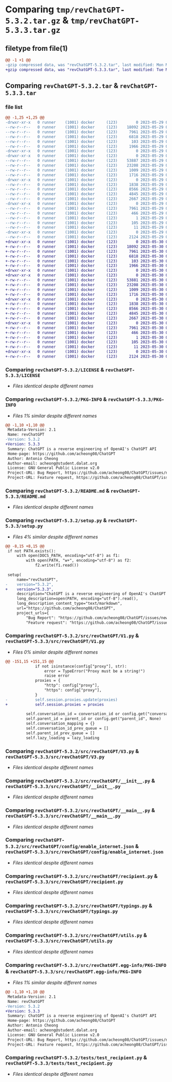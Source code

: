 # Comparing `tmp/revChatGPT-5.3.2.tar.gz` & `tmp/revChatGPT-5.3.3.tar.gz`

## filetype from file(1)

```diff
@@ -1 +1 @@
-gzip compressed data, was "revChatGPT-5.3.2.tar", last modified: Mon May 29 02:04:48 2023, max compression
+gzip compressed data, was "revChatGPT-5.3.3.tar", last modified: Tue May 30 03:32:19 2023, max compression
```

## Comparing `revChatGPT-5.3.2.tar` & `revChatGPT-5.3.3.tar`

### file list

```diff
@@ -1,25 +1,25 @@
-drwxr-xr-x   0 runner    (1001) docker     (123)        0 2023-05-29 02:04:48.638136 revChatGPT-5.3.2/
--rw-r--r--   0 runner    (1001) docker     (123)    18092 2023-05-29 02:04:08.000000 revChatGPT-5.3.2/LICENSE
--rw-r--r--   0 runner    (1001) docker     (123)     7961 2023-05-29 02:04:48.638136 revChatGPT-5.3.2/PKG-INFO
--rw-r--r--   0 runner    (1001) docker     (123)     6818 2023-05-29 02:04:48.000000 revChatGPT-5.3.2/README.md
--rw-r--r--   0 runner    (1001) docker     (123)      103 2023-05-29 02:04:48.638136 revChatGPT-5.3.2/setup.cfg
--rw-r--r--   0 runner    (1001) docker     (123)     1966 2023-05-29 02:04:08.000000 revChatGPT-5.3.2/setup.py
-drwxr-xr-x   0 runner    (1001) docker     (123)        0 2023-05-29 02:04:48.634136 revChatGPT-5.3.2/src/
-drwxr-xr-x   0 runner    (1001) docker     (123)        0 2023-05-29 02:04:48.638136 revChatGPT-5.3.2/src/revChatGPT/
--rw-r--r--   0 runner    (1001) docker     (123)    53887 2023-05-29 02:04:08.000000 revChatGPT-5.3.2/src/revChatGPT/V1.py
--rw-r--r--   0 runner    (1001) docker     (123)    23208 2023-05-29 02:04:08.000000 revChatGPT-5.3.2/src/revChatGPT/V3.py
--rw-r--r--   0 runner    (1001) docker     (123)     1009 2023-05-29 02:04:08.000000 revChatGPT-5.3.2/src/revChatGPT/__init__.py
--rw-r--r--   0 runner    (1001) docker     (123)     1716 2023-05-29 02:04:08.000000 revChatGPT-5.3.2/src/revChatGPT/__main__.py
-drwxr-xr-x   0 runner    (1001) docker     (123)        0 2023-05-29 02:04:48.638136 revChatGPT-5.3.2/src/revChatGPT/config/
--rw-r--r--   0 runner    (1001) docker     (123)     1838 2023-05-29 02:04:08.000000 revChatGPT-5.3.2/src/revChatGPT/config/enable_internet.json
--rw-r--r--   0 runner    (1001) docker     (123)     8566 2023-05-29 02:04:08.000000 revChatGPT-5.3.2/src/revChatGPT/recipient.py
--rw-r--r--   0 runner    (1001) docker     (123)     4845 2023-05-29 02:04:08.000000 revChatGPT-5.3.2/src/revChatGPT/typings.py
--rw-r--r--   0 runner    (1001) docker     (123)     2667 2023-05-29 02:04:08.000000 revChatGPT-5.3.2/src/revChatGPT/utils.py
-drwxr-xr-x   0 runner    (1001) docker     (123)        0 2023-05-29 02:04:48.638136 revChatGPT-5.3.2/src/revChatGPT.egg-info/
--rw-r--r--   0 runner    (1001) docker     (123)     7961 2023-05-29 02:04:48.000000 revChatGPT-5.3.2/src/revChatGPT.egg-info/PKG-INFO
--rw-r--r--   0 runner    (1001) docker     (123)      466 2023-05-29 02:04:48.000000 revChatGPT-5.3.2/src/revChatGPT.egg-info/SOURCES.txt
--rw-r--r--   0 runner    (1001) docker     (123)        1 2023-05-29 02:04:48.000000 revChatGPT-5.3.2/src/revChatGPT.egg-info/dependency_links.txt
--rw-r--r--   0 runner    (1001) docker     (123)      105 2023-05-29 02:04:48.000000 revChatGPT-5.3.2/src/revChatGPT.egg-info/requires.txt
--rw-r--r--   0 runner    (1001) docker     (123)       11 2023-05-29 02:04:48.000000 revChatGPT-5.3.2/src/revChatGPT.egg-info/top_level.txt
-drwxr-xr-x   0 runner    (1001) docker     (123)        0 2023-05-29 02:04:48.638136 revChatGPT-5.3.2/tests/
--rw-r--r--   0 runner    (1001) docker     (123)     2124 2023-05-29 02:04:08.000000 revChatGPT-5.3.2/tests/test_recipient.py
+drwxr-xr-x   0 runner    (1001) docker     (123)        0 2023-05-30 03:32:19.065348 revChatGPT-5.3.3/
+-rw-r--r--   0 runner    (1001) docker     (123)    18092 2023-05-30 03:31:50.000000 revChatGPT-5.3.3/LICENSE
+-rw-r--r--   0 runner    (1001) docker     (123)     7961 2023-05-30 03:32:19.065348 revChatGPT-5.3.3/PKG-INFO
+-rw-r--r--   0 runner    (1001) docker     (123)     6818 2023-05-30 03:32:18.000000 revChatGPT-5.3.3/README.md
+-rw-r--r--   0 runner    (1001) docker     (123)      103 2023-05-30 03:32:19.065348 revChatGPT-5.3.3/setup.cfg
+-rw-r--r--   0 runner    (1001) docker     (123)     1966 2023-05-30 03:31:50.000000 revChatGPT-5.3.3/setup.py
+drwxr-xr-x   0 runner    (1001) docker     (123)        0 2023-05-30 03:32:19.061347 revChatGPT-5.3.3/src/
+drwxr-xr-x   0 runner    (1001) docker     (123)        0 2023-05-30 03:32:19.065348 revChatGPT-5.3.3/src/revChatGPT/
+-rw-r--r--   0 runner    (1001) docker     (123)    53881 2023-05-30 03:31:50.000000 revChatGPT-5.3.3/src/revChatGPT/V1.py
+-rw-r--r--   0 runner    (1001) docker     (123)    23208 2023-05-30 03:31:50.000000 revChatGPT-5.3.3/src/revChatGPT/V3.py
+-rw-r--r--   0 runner    (1001) docker     (123)     1009 2023-05-30 03:31:50.000000 revChatGPT-5.3.3/src/revChatGPT/__init__.py
+-rw-r--r--   0 runner    (1001) docker     (123)     1716 2023-05-30 03:31:50.000000 revChatGPT-5.3.3/src/revChatGPT/__main__.py
+drwxr-xr-x   0 runner    (1001) docker     (123)        0 2023-05-30 03:32:19.065348 revChatGPT-5.3.3/src/revChatGPT/config/
+-rw-r--r--   0 runner    (1001) docker     (123)     1838 2023-05-30 03:31:50.000000 revChatGPT-5.3.3/src/revChatGPT/config/enable_internet.json
+-rw-r--r--   0 runner    (1001) docker     (123)     8566 2023-05-30 03:31:50.000000 revChatGPT-5.3.3/src/revChatGPT/recipient.py
+-rw-r--r--   0 runner    (1001) docker     (123)     4845 2023-05-30 03:31:50.000000 revChatGPT-5.3.3/src/revChatGPT/typings.py
+-rw-r--r--   0 runner    (1001) docker     (123)     2667 2023-05-30 03:31:50.000000 revChatGPT-5.3.3/src/revChatGPT/utils.py
+drwxr-xr-x   0 runner    (1001) docker     (123)        0 2023-05-30 03:32:19.065348 revChatGPT-5.3.3/src/revChatGPT.egg-info/
+-rw-r--r--   0 runner    (1001) docker     (123)     7961 2023-05-30 03:32:19.000000 revChatGPT-5.3.3/src/revChatGPT.egg-info/PKG-INFO
+-rw-r--r--   0 runner    (1001) docker     (123)      466 2023-05-30 03:32:19.000000 revChatGPT-5.3.3/src/revChatGPT.egg-info/SOURCES.txt
+-rw-r--r--   0 runner    (1001) docker     (123)        1 2023-05-30 03:32:19.000000 revChatGPT-5.3.3/src/revChatGPT.egg-info/dependency_links.txt
+-rw-r--r--   0 runner    (1001) docker     (123)      105 2023-05-30 03:32:19.000000 revChatGPT-5.3.3/src/revChatGPT.egg-info/requires.txt
+-rw-r--r--   0 runner    (1001) docker     (123)       11 2023-05-30 03:32:19.000000 revChatGPT-5.3.3/src/revChatGPT.egg-info/top_level.txt
+drwxr-xr-x   0 runner    (1001) docker     (123)        0 2023-05-30 03:32:19.065348 revChatGPT-5.3.3/tests/
+-rw-r--r--   0 runner    (1001) docker     (123)     2124 2023-05-30 03:31:50.000000 revChatGPT-5.3.3/tests/test_recipient.py
```

### Comparing `revChatGPT-5.3.2/LICENSE` & `revChatGPT-5.3.3/LICENSE`

 * *Files identical despite different names*

### Comparing `revChatGPT-5.3.2/PKG-INFO` & `revChatGPT-5.3.3/PKG-INFO`

 * *Files 1% similar despite different names*

```diff
@@ -1,10 +1,10 @@
 Metadata-Version: 2.1
 Name: revChatGPT
-Version: 5.3.2
+Version: 5.3.3
 Summary: ChatGPT is a reverse engineering of OpenAI's ChatGPT API
 Home-page: https://github.com/acheong08/ChatGPT
 Author: Antonio Cheong
 Author-email: acheong@student.dalat.org
 License: GNU General Public License v2.0
 Project-URL: Bug Report, https://github.com/acheong08/ChatGPT/issues/new?assignees=&labels=bug-report&template=bug_report.yml&title=%5BBug%5D%3A+
 Project-URL: Feature request, https://github.com/acheong08/ChatGPT/issues/new?assignees=&labels=enhancement&template=feature_request.yml&title=%5BFeature+Request%5D%3A+
```

### Comparing `revChatGPT-5.3.2/README.md` & `revChatGPT-5.3.3/README.md`

 * *Files identical despite different names*

### Comparing `revChatGPT-5.3.2/setup.py` & `revChatGPT-5.3.3/setup.py`

 * *Files 4% similar despite different names*

```diff
@@ -8,15 +8,15 @@
 if not PATH.exists():
     with open(DOCS_PATH, encoding="utf-8") as f1:
         with open(PATH, "w+", encoding="utf-8") as f2:
             f2.write(f1.read())
 
 setup(
     name="revChatGPT",
-    version="5.3.2",
+    version="5.3.3",
     description="ChatGPT is a reverse engineering of OpenAI's ChatGPT API",
     long_description=open(PATH, encoding="utf-8").read(),
     long_description_content_type="text/markdown",
     url="https://github.com/acheong08/ChatGPT",
     project_urls={
         "Bug Report": "https://github.com/acheong08/ChatGPT/issues/new?assignees=&labels=bug-report&template=bug_report.yml&title=%5BBug%5D%3A+",
         "Feature request": "https://github.com/acheong08/ChatGPT/issues/new?assignees=&labels=enhancement&template=feature_request.yml&title=%5BFeature+Request%5D%3A+",
```

### Comparing `revChatGPT-5.3.2/src/revChatGPT/V1.py` & `revChatGPT-5.3.3/src/revChatGPT/V1.py`

 * *Files 0% similar despite different names*

```diff
@@ -151,15 +151,15 @@
             if not isinstance(config["proxy"], str):
                 error = TypeError("Proxy must be a string!")
                 raise error
             proxies = {
                 "http": config["proxy"],
                 "https": config["proxy"],
             }
-            self.session.proxies.update(proxies)
+            self.session.proxies = proxies
 
         self.conversation_id = conversation_id or config.get("conversation_id", None)
         self.parent_id = parent_id or config.get("parent_id", None)
         self.conversation_mapping = {}
         self.conversation_id_prev_queue = []
         self.parent_id_prev_queue = []
         self.lazy_loading = lazy_loading
```

### Comparing `revChatGPT-5.3.2/src/revChatGPT/V3.py` & `revChatGPT-5.3.3/src/revChatGPT/V3.py`

 * *Files identical despite different names*

### Comparing `revChatGPT-5.3.2/src/revChatGPT/__init__.py` & `revChatGPT-5.3.3/src/revChatGPT/__init__.py`

 * *Files identical despite different names*

### Comparing `revChatGPT-5.3.2/src/revChatGPT/__main__.py` & `revChatGPT-5.3.3/src/revChatGPT/__main__.py`

 * *Files identical despite different names*

### Comparing `revChatGPT-5.3.2/src/revChatGPT/config/enable_internet.json` & `revChatGPT-5.3.3/src/revChatGPT/config/enable_internet.json`

 * *Files identical despite different names*

### Comparing `revChatGPT-5.3.2/src/revChatGPT/recipient.py` & `revChatGPT-5.3.3/src/revChatGPT/recipient.py`

 * *Files identical despite different names*

### Comparing `revChatGPT-5.3.2/src/revChatGPT/typings.py` & `revChatGPT-5.3.3/src/revChatGPT/typings.py`

 * *Files identical despite different names*

### Comparing `revChatGPT-5.3.2/src/revChatGPT/utils.py` & `revChatGPT-5.3.3/src/revChatGPT/utils.py`

 * *Files identical despite different names*

### Comparing `revChatGPT-5.3.2/src/revChatGPT.egg-info/PKG-INFO` & `revChatGPT-5.3.3/src/revChatGPT.egg-info/PKG-INFO`

 * *Files 1% similar despite different names*

```diff
@@ -1,10 +1,10 @@
 Metadata-Version: 2.1
 Name: revChatGPT
-Version: 5.3.2
+Version: 5.3.3
 Summary: ChatGPT is a reverse engineering of OpenAI's ChatGPT API
 Home-page: https://github.com/acheong08/ChatGPT
 Author: Antonio Cheong
 Author-email: acheong@student.dalat.org
 License: GNU General Public License v2.0
 Project-URL: Bug Report, https://github.com/acheong08/ChatGPT/issues/new?assignees=&labels=bug-report&template=bug_report.yml&title=%5BBug%5D%3A+
 Project-URL: Feature request, https://github.com/acheong08/ChatGPT/issues/new?assignees=&labels=enhancement&template=feature_request.yml&title=%5BFeature+Request%5D%3A+
```

### Comparing `revChatGPT-5.3.2/tests/test_recipient.py` & `revChatGPT-5.3.3/tests/test_recipient.py`

 * *Files identical despite different names*

